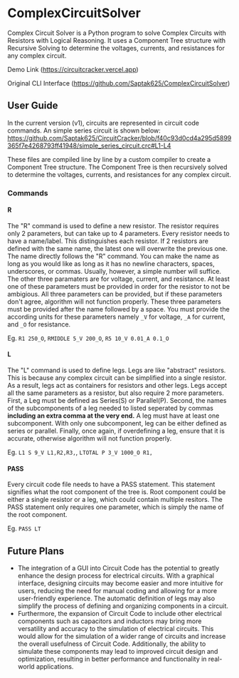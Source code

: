# ComplexCircuitSolver
Complex Circuit Solver is a Python program to solve Complex Circuits with Resistors with Logical Reasoning. It uses a Component Tree structure with Recursive Solving to determine the voltages, currents, and resistances for any complex circuit.

Demo Link (https://circuitcracker.vercel.app)

Original CLI Interface (https://github.com/Saptak625/ComplexCircuitSolver)

## User Guide
In the current version (v1), circuits are represented in circuit code commands. An simple series circuit is shown below:
https://github.com/Saptak625/CircuitCracker/blob/f40c93d0cd4a295d5899365f7e4268793ff41948/simple_series_circuit.crc#L1-L4

These files are compiled line by line by a custom compiler to create a Component Tree structure. The Component Tree is then recursively solved to determine the voltages, currents, and resistances for any complex circuit.

### Commands

#### R
The "R" command is used to define a new resistor. The resistor requires only 2 parameters, but can take up to 4 parameters. Every resistor needs to have a name/label. This distinguishes each resistor. If 2 resistors are defined with the same name, the latest one will overwrite the previous one. The name directly follows the "R" command. You can make the name as long as you would like as long as it has no newline characters, spaces, underscores, or commas. Usually, however, a simple number will suffice. The other three paramaters are for voltage, current, and resistance. At least one of these parameters must be provided in order for the resistor to not be ambigious. All three parameters can be provided, but if these parameters don't agree, algorithm will not function properly. These three parameters must be provided after the name followed by a space. You must provide the according units for these parameters namely `_V` for voltage, `_A` for current, and `_O` for resistance.

Eg. `R1 250_O`, `RMIDDLE 5_V 200_O`, `R5 10_V 0.01_A 0.1_O`

#### L
The "L" command is used to define legs. Legs are like "abstract" resistors. This is because any complex circuit can be simplified into a single resistor. As a result, legs act as containers for resistors and other legs. Legs accept all the same parameters as a resistor, but also require 2 more parameters. First, a Leg must be defined as Series(S) or Parallel(P). Second, the names of the subcomponents of a leg needed to listed seperated by commas __including an extra comma at the very end.__ A leg must have at least one subcomponent. With only one subcomponent, leg can be either defined as series or parallel. Finally, once again, if overdefining a leg, ensure that it is accurate, otherwise algorithm will not function properly.

Eg. `L1 S 9_V L1,R2,R3,`, `LTOTAL P 3_V 1000_O R1,`

#### PASS
Every circuit code file needs to have a PASS statement. This statement signifies what the root component of the tree is. Root component could be either a single resistor or a leg, which could contain multiple resitors. The PASS statement only requires one parameter, which is simply the name of the root component.

Eg. `PASS LT`

## Future Plans
* The integration of a GUI into Circuit Code has the potential to greatly enhance the design process for electrical circuits. With a graphical interface, designing circuits may become easier and more intuitive for users, reducing the need for manual coding and allowing for a more user-friendly experience. The automatic definition of legs may also simplify the process of defining and organizing components in a circuit.
* Furthermore, the expansion of Circuit Code to include other electrical components such as capacitors and inductors may bring more versatility and accuracy to the simulation of electrical circuits. This would allow for the simulation of a wider range of circuits and increase the overall usefulness of Circuit Code. Additionally, the ability to simulate these components may lead to improved circuit design and optimization, resulting in better performance and functionality in real-world applications.
